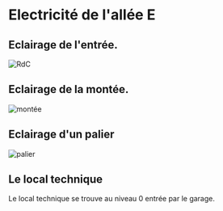 # Electricité de l'allée E


## Eclairage de l'entrée.
![RdC](../images/IMG_20200623_121354.jpg)

## Eclairage de la montée.

![montée](../images/IMG_20200706_154317.jpg)

## Eclairage d'un palier
![palier](../images/IMG_20200706_154327.jpg)

## Le local technique
Le local technique se trouve au niveau 0 entrée par le garage.

